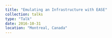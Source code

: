 ```yaml
---
title: "Emulating an Infrastructure with EASE"
collection: talks
type: "Talk"
date: 2016-10-31
location: "Montreal, Canada"
---
```

